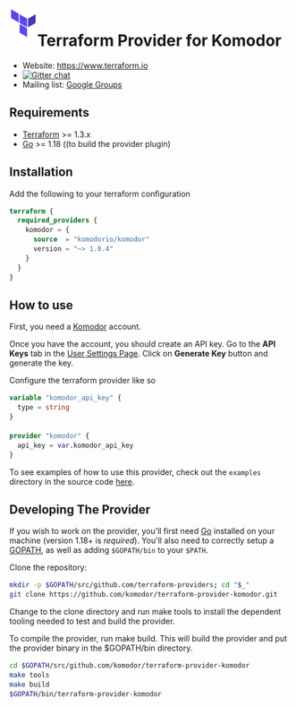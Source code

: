 <a href="https://terraform.io">
    <img src="tf.png" alt="Terraform logo" title="Terraform" align="left" height="50" />
</a>

# Terraform Provider for Komodor

- Website: https://www.terraform.io
- [![Gitter chat](https://badges.gitter.im/hashicorp-terraform/Lobby.png)](https://gitter.im/hashicorp-terraform/Lobby)
- Mailing list: [Google Groups](http://groups.google.com/group/terraform-tool)

## Requirements

- [Terraform](https://www.terraform.io/downloads.html) >= 1.3.x
- [Go](https://golang.org/doc/install) >= 1.18 ((to build the provider plugin)

## Installation

Add the following to your terraform configuration

```tf
terraform {
  required_providers {
    komodor = {
      source  = "komodorio/komodor"
      version = "~> 1.0.4"
    }
  }
}
```

## How to use

First, you need a [Komodor](https://komodor.com/) account.

Once you have the account, you should create an API key. Go to the **API Keys** tab in the [User Settings Page](https://app.komodor.com/settings/api-keys). Click on **Generate Key** button and generate the key.

Configure the terraform provider like so

```tf
variable "komodor_api_key" {
  type = string
}

provider "komodor" {
  api_key = var.komodor_api_key
}
```

To see examples of how to use this provider, check out the `examples` directory in the source code [here](/examples).

## Developing The Provider

If you wish to work on the provider, you'll first need [Go](http://www.golang.org) installed on your machine (version 1.18+ is _required_). You'll also need to correctly setup a [GOPATH](http://golang.org/doc/code.html#GOPATH), as well as adding `$GOPATH/bin` to your `$PATH`.

Clone the repository:

```sh
mkdir -p $GOPATH/src/github.com/terraform-providers; cd "$_"
git clone https://github.com/komodor/terraform-provider-komodor.git
```

Change to the clone directory and run make tools to install the dependent tooling needed to test and build the provider.

To compile the provider, run make build. This will build the provider and put the provider binary in the $GOPATH/bin directory.

```sh
cd $GOPATH/src/github.com/komodor/terraform-provider-komodor
make tools
make build
$GOPATH/bin/terraform-provider-komodor
```
